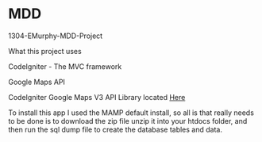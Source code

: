 MDD
===

1304-EMurphy-MDD-Project

What this project uses

CodeIgniter - The MVC framework

Google Maps API

CodeIgniter Google Maps V3 API Library located <a href="https://github.com/BIOSTALL/CodeIgniter-Google-Maps-V3-API-Library"> Here</a>


To install this app I used the MAMP default install, so all is that really needs to be done is to download the zip file unzip it into your htdocs folder, and then run the sql dump file to create the database tables and data.
